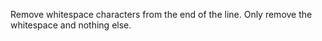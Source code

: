 Remove whitespace characters from the end of the line. Only remove the whitespace and nothing else.

